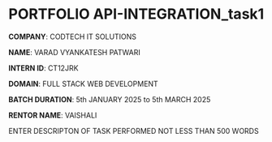 # PORTFOLIO API-INTEGRATION_task1 

**COMPANY**: CODTECH IT SOLUTIONS

**NAME**: VARAD VYANKATESH PATWARI

**INTERN ID**: CT12JRK

**DOMAIN**: FULL STACK WEB DEVELOPMENT

**BATCH DURATION**: 5th JANUARY 2025 to  5th MARCH 2025

**RENTOR NAME**: VAISHALI


ENTER DESCRIPTON OF TASK PERFORMED NOT LESS THAN 500 WORDS 

